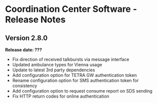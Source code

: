 # Coordination Center Software - Release Notes

## Version 2.8.0

**Release date: ???**

* Fix direction of received talkbursts via message interface
* Updated ambulance types for Vienna usage
* Update to latest 3rd party dependencies
* Add configuration option for TETRA GW authentication token
* Rename configuration option for SMS authentication token for consistency
* Add configuration option to request consume report on SDS sending
* Fix HTTP return codes for online authentication
